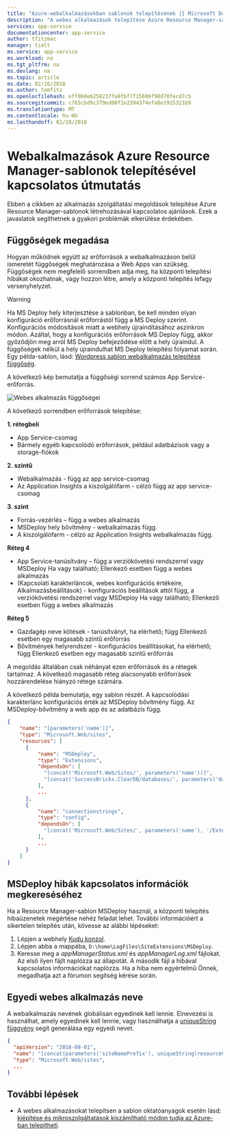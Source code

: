 ```yaml
---
title: "Azure-webalkalmazásokban sablonok telepítésének |} Microsoft Docs"
description: "A webes alkalmazások telepítése Azure Resource Manager-sablonok létrehozásával kapcsolatos ajánlások."
services: app-service
documentationcenter: app-service
author: tfitzmac
manager: timlt
ms.service: app-service
ms.workload: na
ms.tgt_pltfrm: na
ms.devlang: na
ms.topic: article
ms.date: 02/26/2018
ms.author: tomfitz
ms.openlocfilehash: eff0b0e6258217fa8fbf7f15606f98d70fecd7c5
ms.sourcegitcommit: c765cbd9c379ed00f1e2394374efa8e1915321b9
ms.translationtype: MT
ms.contentlocale: hu-HU
ms.lasthandoff: 02/28/2018
---
```

# <a name="guidance-on-deploying-web-apps-with-azure-resource-manager-templates"></a>Webalkalmazások Azure Resource Manager-sablonok telepítésével kapcsolatos útmutatás

Ebben a cikkben az alkalmazás szolgáltatási megoldások telepítése Azure Resource Manager-sablonok létrehozásával kapcsolatos ajánlások. Ezek a javaslatok segíthetnek a gyakori problémák elkerülése érdekében.

## <a name="define-dependencies"></a>Függőségek megadása

Hogyan működnek együtt az erőforrások a webalkalmazáson belül ismeretét függőségek meghatározása a Web Apps van szükség. Függőségek nem megfelelő sorrendben adja meg, ha központi telepítési hibákat okozhatnak, vagy hozzon létre, amely a központi telepítés lefagy versenyhelyzet.

> [!WARNING]
> Ha MS Deploy hely kiterjesztése a sablonban, be kell minden olyan konfiguráció erőforrásnál erőforrástól függ a MS Deploy szerint. Konfigurációs módosítások miatt a webhely újraindításához aszinkron módon. Azáltal, hogy a konfigurációs erőforrások MS Deploy függ, akkor győződjön meg arról MS Deploy befejeződése előtt a hely újraindul. A függőségek nélkül a hely újraindulhat MS Deploy telepítési folyamat során. Egy példa-sablon, lásd: [Wordpress sablon webalkalmazás telepítése függőség](https://github.com/davidebbo/AzureWebsitesSamples/blob/master/ARMTemplates/WordpressTemplateWebDeployDependency.json).

A következő kép bemutatja a függőségi sorrend számos App Service-erőforrás.

![Webes alkalmazás függőségei](media/web-sites-rm-template-guidance/web-dependencies.png)

A következő sorrendben erőforrások telepítése:

**1. rétegbeli**
* App Service-csomag
* Bármely egyéb kapcsolódó erőforrások, például adatbázisok vagy a storage-fiókok

**2. szintű**
* Webalkalmazás - függ az app service-csomag
* Az Application Insights a kiszolgálófarm - célzó függ az app service-csomag

**3. szint**
* Forrás-vezérlés – függ a webes alkalmazás
* MSDeploy hely bővítmény - webalkalmazás függ.
* A kiszolgálófarm - célzó az Application Insights webalkalmazás függ.

**Réteg 4**
* App Service-tanúsítvány – függ a verziókövetési rendszerrel vagy MSDeploy Ha vagy található; Ellenkező esetben függ a webes alkalmazás
* (Kapcsolati karakterláncok, webes konfigurációs értékeire, Alkalmazásbeállítások) - konfigurációs beállítások attól függ, a verziókövetési rendszerrel vagy MSDeploy Ha vagy található; Ellenkező esetben függ a webes alkalmazás

**Réteg 5**
* Gazdagép neve kötések - tanúsítványt, ha elérhető; függ Ellenkező esetben egy magasabb szintű erőforrás
* Bővítmények helyrendszer - konfigurációs beállításokat, ha elérhető; függ Ellenkező esetben egy magasabb szintű erőforrás

A megoldás általában csak néhányat ezen erőforrások és a rétegek tartalmaz. A következő magasabb réteg alacsonyabb erőforrások hozzárendelése hiányzó rétege számára.

A következő példa bemutatja, egy sablon részét. A kapcsolódási karakterlánc konfigurációs érték az MSDeploy bővítmény függ. Az MSDeploy-bővítmény a web app és az adatbázis függ.

```json
{
    "name": "[parameters('name')]",
    "type": "Microsoft.Web/sites",
    "resources": [
      {
          "name": "MSDeploy",
          "type": "Extensions",
          "dependsOn": [
            "[concat('Microsoft.Web/Sites/', parameters('name'))]",
            "[concat('SuccessBricks.ClearDB/databases/', parameters('databaseName'))]"
          ],
          ...
      },
      {
          "name": "connectionstrings",
          "type": "config",
          "dependsOn": [
            "[concat('Microsoft.Web/Sites/', parameters('name'), '/Extensions/MSDeploy')]"
          ],
          ...
      }
    ]
}
```

## <a name="find-information-about-msdeploy-errors"></a>MSDeploy hibák kapcsolatos információk megkereséséhez

Ha a Resource Manager-sablon MSDeploy használ, a központi telepítés hibaüzenetek megértése nehéz feladat lehet. További információért a sikertelen telepítés után, kövesse az alábbi lépéseket:

1. Lépjen a webhely [Kudu konzol](https://github.com/projectkudu/kudu/wiki/Kudu-console).
2. Lépjen abba a mappába, `D:\home\LogFiles\SiteExtensions\MSDeploy`.
3. Keresse meg a *appManagerStatus.xml* és *appManagerLog.xml* fájlokat. Az első ilyen fájlt naplózza az állapotát. A második fájl a hibával kapcsolatos információkat naplózza. Ha a hiba nem egyértelmű Önnek, megadhatja azt a fórumon segítség kérése során.

## <a name="unique-web-app-name"></a>Egyedi webes alkalmazás neve

A webalkalmazás nevének globálisan egyedinek kell lennie. Elnevezési is használhat, amely egyedinek kell lennie, vagy használhatja a [uniqueString függvény](../azure-resource-manager/resource-group-template-functions-string.md#uniquestring) segít generálása egy egyedi nevet.

```json
{
  "apiVersion": "2016-08-01",
  "name": "[concat(parameters('siteNamePrefix'), uniqueString(resourceGroup().id))]",
  "type": "Microsoft.Web/sites",
  ...
}
```

## <a name="next-steps"></a>További lépések

* A webes alkalmazásokat telepítsen a sablon oktatóanyagok esetén lásd: [kiépítése és mikroszolgáltatások kiszámítható módon tudja az Azure-ban telepítheti](app-service-deploy-complex-application-predictably.md).